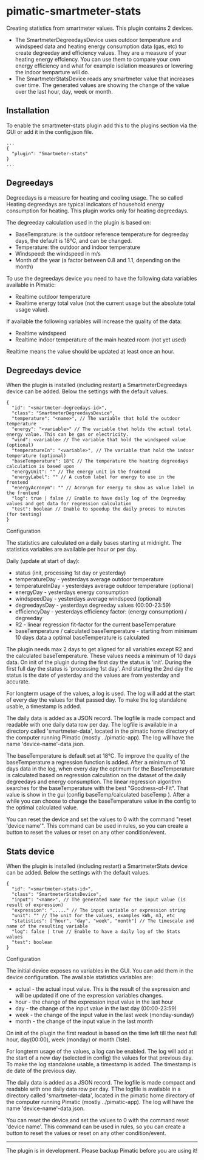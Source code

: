 pimatic-smartmeter-stats
===================

Creating statistics from smartmeter values. This plugin contains 2 devices.
- The SmartmeterDegreedaysDevice uses outdoor temperature and windspeed data and heating energy consumption data (gas, etc) to create degreeday and efficiency values. They are a measure of your heating energy effciency. You can use them to compare your own energy efficiency and what for example isolation measures or lowering the indoor temparture will do.
- The SmartmeterStatsDevice reads any smartmeter value that increases over time. The generated values are showing the change of the value over the last hour, day, week or month.

Installation
------------
To enable the smartmeter-stats plugin add this to the plugins section via the GUI or add it in the config.json file.

```
...
{
  "plugin": "Smartmeter-stats"
}
...
```

Degreedays
------------
Degreedays is a measure for heating and cooling usage. The so called Heating degreedays are typical indicators of household energy consumption for heating. This plugin works only for heating degreedays.

The degreeday calculation used in the plugin is based on:
- BaseTemprature: is the outdoor reference temperature for degreeday days, the default is 18°C, and can be changed.
- Temperature: the outdoor and indoor temperature
- Windspeed: the windspeed in m/s
- Month of the year (a factor between 0.8 and 1.1, depending on the month)

To use the degreedays device you need to have the following data variables available in Pimatic:
- Realtime outdoor temperature
- Realtime energy total value (not the current usage but the absolute total usage value).

If available the following variables will increase the quality of the data:
- Realtime windspeed
- Realtime indoor temperature of the main heated room (not yet used)

Realtime means the value should be updated at least once an hour.


Degreedays device
-----------------
When the plugin is installed (including restart) a SmartmeterDegreedays device can be added. Below the settings with the default values.

```
{
  "id": "<smartmeter-degreedays-id>",
  "class": "SmartmeterDegreedaysDevice",
  "temperature": "<name>", // The variable that hold the outdoor temperature
  "energy": "<variable>" // The variable that holds the actual total energy value. This can be gas or electricity.
  "wind": <variable> // The variable that hold the windspeed value (optional)
  "temperatureIn": "<variable>", // The variable that hold the indoor temperature (optional)
  "baseTemperature": 18°C // The temperature the heating degreedays calculation is based upon
  "energyUnit": "" // The energy unit in the frontend
  "energyLabel": "" // A custom label for energy to use in the frontend
  "energyAcronym": "" // Acronym for energy to show as value label in the frontend
  "log": true | false // Enable to have daily log of the Degreeday values and get data for regression calculation
  "test": boolean // Enable to speedup the daily proces to minutes (for testing)
}
```

Configuration

The statistics are calculated on a daily bases starting at midnight. The statistics variables are available per hour or per day.

Daily (update at start of day):
- status (init, processing 1st day or yesterday)
- temperatureDay - yesterdays average outdoor temperature
- temperatureInDay - yesterdays average outdoor temperature (optional)
- energyDay - yesterdays energy consumption
- windspeedDay - yesterdays average windspeed (optional)
- degreedaysDay - yesterdays degreeday values (00:00-23:59)
- efficiencyDay - yesterdays efficiency factor: (energy consumption) / degreeday
- R2 - linear regression fit-factor for the current baseTemperature
- baseTemperature / calculated baseTemperature - starting from minimum 10 days data a optimal baseTemperature is calculated

The plugin needs max 2 days to get aligned for all variables except R2 and the calculated baseTemperature. These values needs a minimum of 10 days data. On init of the plugin during the first day the status is 'init'. During the first full day the status is 'processing 1st day'. And starting the 2nd day the status is the date of yesterday and the values are from yesterday and accurate.

For longterm usage of the values, a log is used. The log will add at the start of every day the values for that passed day. To make the log standalone usable, a timestamp is added.

The daily data is added as a JSON record. The logfile is made compact and readable with one daily data row per day. The logfile is available in a directory called 'smartmeter-data', located in the pimatic home directory of the computer running Pimatic (mostly ../pimatic-app). The log will have the name 'device-name'-data.json.

The baseTemperature is default set at 18°C. To improve the quality of the baseTemperature a regression function is added. After a minimum of 10 days data in the log, when every day the optimum for the BaseTemperature is calculated based on regression calculation on the dataset of the daily degreedays and energy consumption. The linear regression algorithm searches for the baseTemperature with the best "Goodness-of-Fit". That value is show in the gui (config baseTemp/calculated baseTemp ). After a while you can choose to change the baseTemperature value in the config to the optimal calculated value.

You can reset the device and set the values to 0 with the command "reset 'device name'". This command can be used in rules, so you can create a button to reset the values or reset on any other condition/event.

Stats device
------------
When the plugin is installed (including restart) a SmartmeterStats device can be added. Below the settings with the default values.

```
{
  "id": "<smartmeter-stats-id>",
  "class": "SmartmeterStatsDevice",
  "input": "<name>", // The generated name for the input value (is result of expression)
  "expression": "....." // The input variable or expression string
  "unit": "" // The unit for the values, examples kWh, m3, etc
  "statistics": ["hour", "day", "week", "month"] // The timescale and name of the resulting variable
  "log": false | true // Enable to have a daily log of the Stats values
  "test": boolean
}
```

Configuration

The initial device exposes no variables in the GUI. You can add them in the device configuration.
The available statistics variables are:
- actual - the actual input value. This is the result of the expression and will be updated if one of the expression variables changes.
- hour - the change of the expression input value in the last hour
- day - the change of the input value in the last day (00:00-23:59)
- week - the change of the input value in the last week (monday-sunday)
- month - the change of the input value in the last month

On init of the plugin the first readout is based on the time left till the next full hour, day(00:00), week (monday) or month (1ste).

For longterm usage of the values, a log can be enabled. The log will add at the start of a new day (selected in config) the values for that previous day. To make the log standalone usable, a timestamp is added. The timestamp is de date of the previous day.

The daily data is added as a JSON record. The logfile is made compact and readable with one daily data row per day. TThe logfile is available in a directory called 'smartmeter-data', located in the pimatic home directory of the computer running Pimatic (mostly ../pimatic-app). The log will have the name 'device-name'-data.json.

You can reset the device and set the values to 0 with the command reset 'device name'. This command can be used in rules, so you can create a button to reset the values or reset on any other condition/event.

---------

The plugin is in development. Please backup Pimatic before you are using it!
